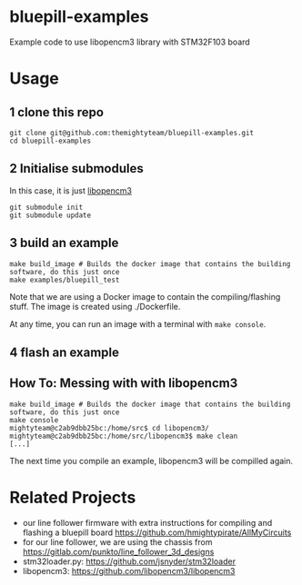 # bluepill-examples
Example code to use libopencm3 library with STM32F103 board

# Usage
## 1 clone this repo
```commandline
git clone git@github.com:themightyteam/bluepill-examples.git
cd bluepill-examples
```
## 2 Initialise submodules
In this case, it is just [libopencm3](https://github.com/libopencm3/libopencm3)
```commandline
git submodule init
git submodule update
```
## 3 build an example
```commandline
make build_image # Builds the docker image that contains the building software, do this just once
make examples/bluepill_test
```
Note that we are using a Docker image to contain the compiling/flashing stuff. The image is created using ./Dockerfile.

At any time, you can run an image with a terminal with `make console`.

## 4 flash an example


## How To: Messing with with libopencm3
```commandline
make build_image # Builds the docker image that contains the building software, do this just once
make console
mightyteam@c2ab9dbb25bc:/home/src$ cd libopencm3/
mightyteam@c2ab9dbb25bc:/home/src/libopencm3$ make clean
[...]
```
The next time you compile an example, libopencm3 will be compilled again.

# Related Projects
* our line follower firmware with extra instructions for compiling and flashing a bluepill board https://github.com/hmightypirate/AllMyCircuits
* for our line follower, we are using the chassis from https://gitlab.com/punkto/line_follower_3d_designs
* stm32loader.py: https://github.com/jsnyder/stm32loader
* libopencm3: https://github.com/libopencm3/libopencm3